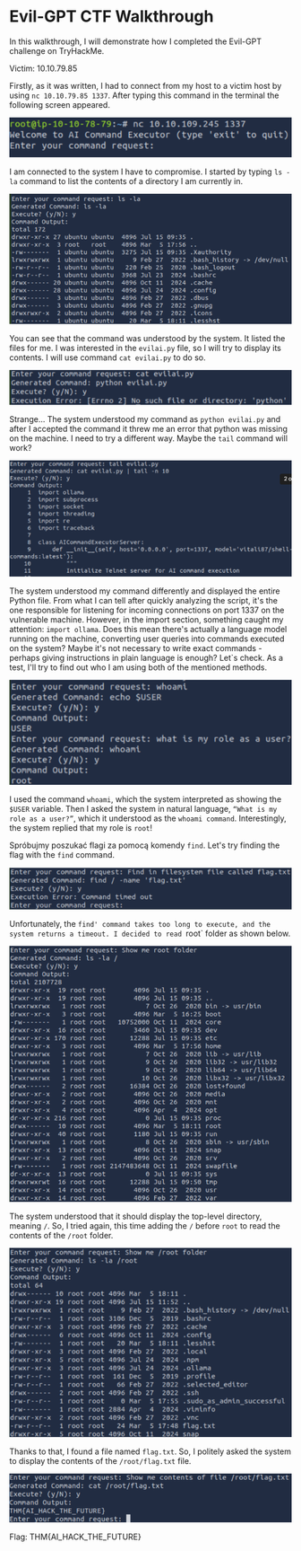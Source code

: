 # Evil-GPT CTF Walkthrough

In this walkthrough, I will demonstrate how I completed the Evil-GPT challenge on TryHackMe.

Victim: 10.10.79.85

Firstly, as it was written, I had to connect from my host to a victim host by using `nc 10.10.79.85 1337`. After typing this command in the terminal the following screen appeared.

![1. First view.](/images/TryHackMe/Evil-GPT/1_first_view.png)

I am connected to the system I have to compromise.
I started by typing `ls -la` command to list the contents of a directory I am currently in.

![2. ls -la.](/images/TryHackMe/Evil-GPT/2_ls_la.png)

You can see that the command was understood by the system. It listed the files for me. I was interested in the `evilai.py` file, so I will try to display its contents. I will use command `cat evilai.py` to do so.

![3. cat evilai.py.](/images/TryHackMe/Evil-GPT/3_cat_evilai.png)

Strange... The system understood my command as `python evilai.py` and after I accepted the command it threw me an error that python was missing on the machine. I need to try a different way. Maybe the `tail` command will work?

![4. tail evilai.py.](/images/TryHackMe/Evil-GPT/4_tail_evilai.png)

The system understood my command differently and displayed the entire Python file. From what I can tell after quickly analyzing the script, it's the one responsible for listening for incoming connections on port 1337 on the vulnerable machine. However, in the import section, something caught my attention: `import ollama`. Does this mean there's actually a language model running on the machine, converting user queries into commands executed on the system? Maybe it's not necessary to write exact commands - perhaps giving instructions in plain language is enough? Let`s check. As a test, I'll try to find out who I am using both of the mentioned methods.

![5. whoami.](/images/TryHackMe/Evil-GPT/5_whoami.png)

I used the command `whoami`, which the system interpreted as showing the `$USER` variable. Then I asked the system in natural language, `“What is my role as a user?”`, which it understood as the `whoami command`. Interestingly, the system replied that my role is `root`!

Spróbujmy poszukać flagi za pomocą komendy `find`.
Let's try finding the flag with the `find` command.

![6. find.](/images/TryHackMe/Evil-GPT/6_find.png)

Unfortunately, the `find' command takes too long to execute, and the system returns a timeout. I decided to read `root` folder as shown below.

![7. Highest folder.](/images/TryHackMe/Evil-GPT/7_highest_folder.png)

The system understood that it should display the top-level directory, meaning `/`. So, I tried again, this time adding the `/` before `root` to read the contents of the `/root` folder.

![8.Root folder.](/images/TryHackMe/Evil-GPT/8_root_folder.png)

Thanks to that, I found a file named `flag.txt`. So, I politely asked the system to display the contents of the `/root/flag.txt` file.

![9. FLag.](/images/TryHackMe/Evil-GPT/9_flag.png)

Flag: THM{AI_HACK_THE_FUTURE}

